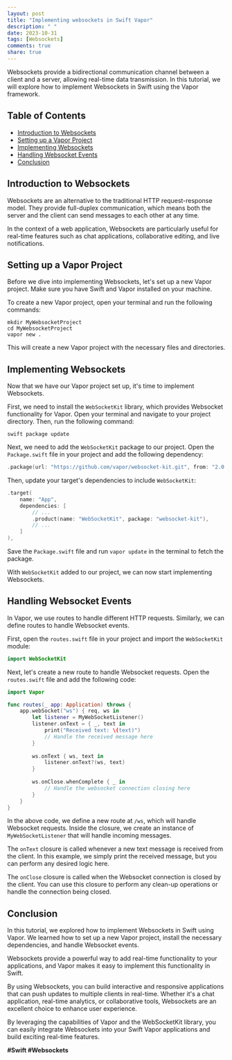 ```yaml
---
layout: post
title: "Implementing websockets in Swift Vapor"
description: " "
date: 2023-10-31
tags: [Websockets]
comments: true
share: true
---
```


Websockets provide a bidirectional communication channel between a client and a server, allowing real-time data transmission. In this tutorial, we will explore how to implement Websockets in Swift using the Vapor framework.

## Table of Contents
- [Introduction to Websockets](#introduction-to-websockets)
- [Setting up a Vapor Project](#setting-up-a-vapor-project)
- [Implementing Websockets](#implementing-websockets)
- [Handling Websocket Events](#handling-websocket-events)
- [Conclusion](#conclusion)

## Introduction to Websockets

Websockets are an alternative to the traditional HTTP request-response model. They provide full-duplex communication, which means both the server and the client can send messages to each other at any time.

In the context of a web application, Websockets are particularly useful for real-time features such as chat applications, collaborative editing, and live notifications.

## Setting up a Vapor Project

Before we dive into implementing Websockets, let's set up a new Vapor project. Make sure you have Swift and Vapor installed on your machine.

To create a new Vapor project, open your terminal and run the following commands:

```shell
mkdir MyWebsocketProject
cd MyWebsocketProject
vapor new .
```

This will create a new Vapor project with the necessary files and directories.

## Implementing Websockets

Now that we have our Vapor project set up, it's time to implement Websockets.

First, we need to install the `WebSocketKit` library, which provides Websocket functionality for Vapor. Open your terminal and navigate to your project directory. Then, run the following command:

```shell
swift package update
```

Next, we need to add the `WebSocketKit` package to our project. Open the `Package.swift` file in your project and add the following dependency:

```swift
.package(url: "https://github.com/vapor/websocket-kit.git", from: "2.0.0")
```

Then, update your target's dependencies to include `WebSocketKit`:

```swift
.target(
    name: "App",
    dependencies: [
        // ...
        .product(name: "WebSocketKit", package: "websocket-kit"),
        // ...
    ]
),
```

Save the `Package.swift` file and run `vapor update` in the terminal to fetch the package.

With `WebSocketKit` added to our project, we can now start implementing Websockets.

## Handling Websocket Events

In Vapor, we use routes to handle different HTTP requests. Similarly, we can define routes to handle Websocket events.

First, open the `routes.swift` file in your project and import the `WebSocketKit` module:

```swift
import WebSocketKit
```

Next, let's create a new route to handle Websocket requests. Open the `routes.swift` file and add the following code:

```swift
import Vapor

func routes(_ app: Application) throws {
    app.webSocket("ws") { req, ws in
        let listener = MyWebSocketListener()
        listener.onText = { _, text in
            print("Received text: \(text)")
            // Handle the received message here
        }
        
        ws.onText { ws, text in
            listener.onText?(ws, text)
        }
        
        ws.onClose.whenComplete { _ in
            // Handle the websocket connection closing here
        }
    }
}
```

In the above code, we define a new route at `/ws`, which will handle Websocket requests. Inside the closure, we create an instance of `MyWebSocketListener` that will handle incoming messages.

The `onText` closure is called whenever a new text message is received from the client. In this example, we simply print the received message, but you can perform any desired logic here.

The `onClose` closure is called when the Websocket connection is closed by the client. You can use this closure to perform any clean-up operations or handle the connection being closed.

## Conclusion

In this tutorial, we explored how to implement Websockets in Swift using Vapor. We learned how to set up a new Vapor project, install the necessary dependencies, and handle Websocket events.

Websockets provide a powerful way to add real-time functionality to your applications, and Vapor makes it easy to implement this functionality in Swift.

By using Websockets, you can build interactive and responsive applications that can push updates to multiple clients in real-time. Whether it's a chat application, real-time analytics, or collaborative tools, Websockets are an excellent choice to enhance user experience.

By leveraging the capabilities of Vapor and the WebSocketKit library, you can easily integrate Websockets into your Swift Vapor applications and build exciting real-time features. 

**#Swift #Websockets**